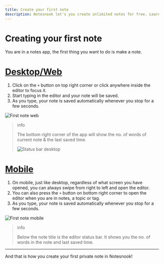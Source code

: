 ```yaml
---
title: Create your first note
description: Notesnook let's you create unlimited notes for free. Learn how you can create your first note in Notesnook.
---
```


# Creating your first note

You are in a notes app, the first thing you want to do is make a note.

# [Desktop/Web](#/tab/web)

1.  Click on the `+` button on top right corner or click anywhere inside the editor to focus it.
2.  Start typing in the editor and your note will be saved.
3.  As you type, your note is saved automatically whenever you stop for a few seconds.

![First note web](/first-note-desktop.png)

> info
>
> The bottom right corner of the app will show the no. of words of current note & the last saved time.
>
> ![Status bar desktop](/editor-status-bar-desktop.png)

# [Mobile](#/tab/mobile)

1. On mobile, just like desktop, regardless of what screen you have opened, you can always swipe from right to left and open the editor.
2. You can also press the `+` button on bottom right corner to open the editor when you are in notes, a topic or tag.
3. As you type, your note is saved automatically whenever you stop for a few seconds.

![First note mobile](/first-note-mobile.png)

> info
>
> Below the note title is the editor status bar. It shows you the no. of words in the note and last saved time.

---

And that is how you create your first private note in Notesnook!
